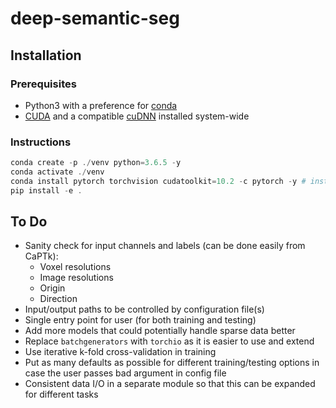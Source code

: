 # deep-semantic-seg

## Installation

### Prerequisites

- Python3 with a preference for [conda](https://www.anaconda.com/)
- [CUDA](https://developer.nvidia.com/cuda-download) and a compatible [cuDNN](https://developer.nvidia.com/cudnn) installed system-wide

### Instructions

```powershell
conda create -p ./venv python=3.6.5 -y
conda activate ./venv
conda install pytorch torchvision cudatoolkit=10.2 -c pytorch -y # install according to your cuda version https://pytorch.org/get-started/locally/
pip install -e .
```

## To Do

- Sanity check for input channels and labels (can be done easily from CaPTk):
  - Voxel resolutions 
  - Image resolutions 
  - Origin
  - Direction
- Input/output paths to be controlled by configuration file(s)
- Single entry point for user (for both training and testing)
- Add more models that could potentially handle sparse data better
- Replace `batchgenerators` with `torchio` as it is easier to use and extend
- Use iterative k-fold cross-validation in training
- Put as many defaults as possible for different training/testing options in case the user passes bad argument in config file
- Consistent data I/O in a separate module so that this can be expanded for different tasks